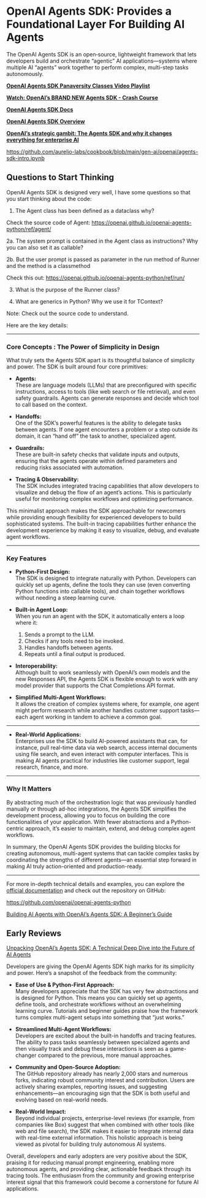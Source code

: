 # OpenAI Agents SDK: Provides a Foundational Layer For Building AI Agents

The OpenAI Agents SDK is an open‐source, lightweight framework that lets developers build and orchestrate “agentic” AI applications—systems where multiple AI “agents” work together to perform complex, multi-step tasks autonomously. 

**[OpenAI Agents SDK Panaversity Classes Video Playlist](https://www.youtube.com/playlist?list=PL0vKVrkG4hWovpr0FX6Gs-06hfsPDEUe6)**

**[Watch: OpenAI’s BRAND NEW Agents SDK - Crash Course](https://www.youtube.com/watch?v=e7qvd2bOITc&t=4s)**

**[OpenAI Agents SDK Docs](https://openai.github.io/openai-agents-python/)**

**[OpenAI Agents SDK Overview](https://medium.com/@danushidk507/openai-agents-sdk-ii-15a11d48e718)**

**[OpenAI’s strategic gambit: The Agents SDK and why it changes everything for enterprise AI](https://venturebeat.com/ai/openais-strategic-gambit-the-agent-sdk-and-why-it-changes-everything-for-enterprise-ai/)**

https://github.com/aurelio-labs/cookbook/blob/main/gen-ai/openai/agents-sdk-intro.ipynb

## Questions to Start Thinking

OpenAI Agents SDK is designed very well, I have some questions so that you start thinking about the code:

1. The Agent class has been defined as a dataclass why?

Check the source code of Agent: https://openai.github.io/openai-agents-python/ref/agent/

2a. The system prompt is contained in the Agent class as instructions? Why you can also set it as callable?

2b. But the user prompt is passed as parameter in the run method of Runner and the method is a classmethod

Check this out: https://openai.github.io/openai-agents-python/ref/run/

3. What is the purpose of the Runner class?

4. What are generics in Python? Why we use it for TContext?


Note: Check out the source code to understand.



Here are the key details:

---

### Core Concepts : The Power of Simplicity in Design

What truly sets the Agents SDK apart is its thoughtful balance of simplicity and power. The SDK is built around four core primitives:

- **Agents:**  
  These are language models (LLMs) that are preconfigured with specific instructions, access to tools (like web search or file retrieval), and even safety guardrails. Agents can generate responses and decide which tool to call based on the context.  
 

- **Handoffs:**  
  One of the SDK’s powerful features is the ability to delegate tasks between agents. If one agent encounters a problem or a step outside its domain, it can “hand off” the task to another, specialized agent.  
 

- **Guardrails:**  
  These are built-in safety checks that validate inputs and outputs, ensuring that the agents operate within defined parameters and reducing risks associated with automation.  
  

- **Tracing & Observability:**  
  The SDK includes integrated tracing capabilities that allow developers to visualize and debug the flow of an agent’s actions. This is particularly useful for monitoring complex workflows and optimizing performance.

This minimalist approach makes the SDK approachable for newcomers while providing enough flexibility for experienced developers to build sophisticated systems. The built-in tracing capabilities further enhance the development experience by making it easy to visualize, debug, and evaluate agent workflows.
  

---

### Key Features

- **Python-First Design:**  
  The SDK is designed to integrate naturally with Python. Developers can quickly set up agents, define the tools they can use (even converting Python functions into callable tools), and chain together workflows without needing a steep learning curve.

- **Built-in Agent Loop:**  
  When you run an agent with the SDK, it automatically enters a loop where it:
  1. Sends a prompt to the LLM.
  2. Checks if any tools need to be invoked.
  3. Handles handoffs between agents.
  4. Repeats until a final output is produced.
  
- **Interoperability:**  
  Although built to work seamlessly with OpenAI’s own models and the new Responses API, the Agents SDK is flexible enough to work with any model provider that supports the Chat Completions API format.

- **Simplified Multi-Agent Workflows:**  
  It allows the creation of complex systems where, for example, one agent might perform research while another handles customer support tasks—each agent working in tandem to achieve a common goal.  
  

---


- **Real-World Applications:**  
  Enterprises use the SDK to build AI-powered assistants that can, for instance, pull real-time data via web search, access internal documents using file search, and even interact with computer interfaces. This is making AI agents practical for industries like customer support, legal research, finance, and more.  
 

---

### Why It Matters

By abstracting much of the orchestration logic that was previously handled manually or through ad-hoc integrations, the Agents SDK simplifies the development process, allowing you to focus on building the core functionalities of your application. With fewer abstractions and a Python-centric approach, it’s easier to maintain, extend, and debug complex agent workflows.

In summary, the OpenAI Agents SDK provides the building blocks for creating autonomous, multi-agent systems that can tackle complex tasks by coordinating the strengths of different agents—an essential step forward in making AI truly action-oriented and production-ready.

---

For more in-depth technical details and examples, you can explore the [official documentation](https://openai.github.io/openai-agents-python/) and check out the repository on GitHub:

https://github.com/openai/openai-agents-python


[Building AI Agents with OpenAI’s Agents SDK: A Beginner’s Guide](https://medium.com/@agencyai/building-ai-agents-with-openais-agents-sdk-a-beginner-s-guide-66751e5e7e05)

## Early Reviews

[Unpacking OpenAI’s Agents SDK: A Technical Deep Dive into the Future of AI Agents](https://mtugrull.medium.com/unpacking-openais-agents-sdk-a-technical-deep-dive-into-the-future-of-ai-agents-af32dd56e9d1)

Developers are giving the OpenAI Agents SDK high marks for its simplicity and power. Here’s a snapshot of the feedback from the community:

- **Ease of Use & Python-First Approach:**  
  Many developers appreciate that the SDK has very few abstractions and is designed for Python. This means you can quickly set up agents, define tools, and orchestrate workflows without an overwhelming learning curve. Tutorials and beginner guides praise how the framework turns complex multi-agent setups into something that “just works.”  
 

- **Streamlined Multi-Agent Workflows:**  
  Developers are excited about the built-in handoffs and tracing features. The ability to pass tasks seamlessly between specialized agents and then visually track and debug these interactions is seen as a game-changer compared to the previous, more manual approaches.  
  

- **Community and Open-Source Adoption:**  
  The GitHub repository already has nearly 2,000 stars and numerous forks, indicating robust community interest and contribution. Users are actively sharing examples, reporting issues, and suggesting enhancements—an encouraging sign that the SDK is both useful and evolving based on real-world needs.  
 

- **Real-World Impact:**  
  Beyond individual projects, enterprise-level reviews (for example, from companies like Box) suggest that when combined with other tools (like web and file search), the SDK makes it easier to integrate internal data with real-time external information. This holistic approach is being viewed as pivotal for building truly autonomous AI systems.  
 

Overall, developers and early adopters are very positive about the SDK, praising it for reducing manual prompt engineering, enabling more autonomous agents, and providing clear, actionable feedback through its tracing tools. The enthusiasm from the community and growing enterprise interest signal that this framework could become a cornerstone for future AI applications.
